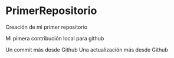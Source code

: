 # PrimerRepositorio
Creación de mi primer repositorio

Mi pimera contribución local para github

Un commit más desde Github
Una actualización más desde Github
